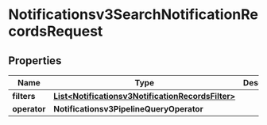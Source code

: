 

# Notificationsv3SearchNotificationRecordsRequest


## Properties

| Name | Type | Description | Notes |
|------------ | ------------- | ------------- | -------------|
|**filters** | [**List&lt;Notificationsv3NotificationRecordsFilter&gt;**](Notificationsv3NotificationRecordsFilter.md) |  |  [optional] |
|**operator** | **Notificationsv3PipelineQueryOperator** |  |  [optional] |



